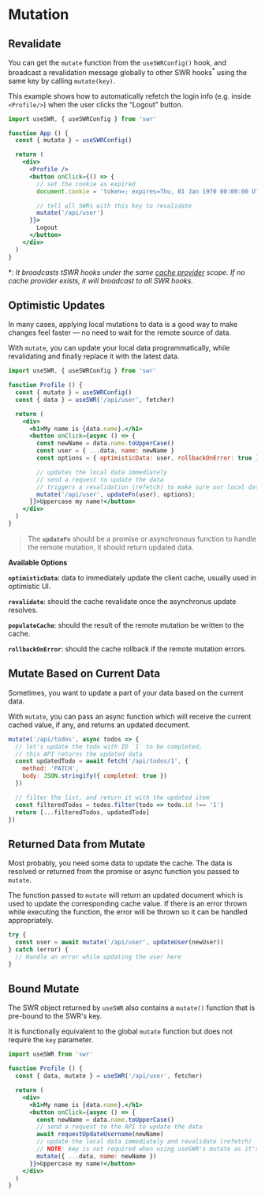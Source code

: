 # Mutation

## Revalidate

You can get the `mutate` function from the `useSWRConfig()` hook, and broadcast a revalidation message
globally to other SWR hooks<sup>\*</sup> using the same key by calling `mutate(key)`.

This example shows how to automatically refetch the login info (e.g. inside `<Profile/>`)
when the user clicks the “Logout” button.

```jsx
import useSWR, { useSWRConfig } from 'swr'

function App () {
  const { mutate } = useSWRConfig()

  return (
    <div>
      <Profile />
      <button onClick={() => {
        // set the cookie as expired
        document.cookie = 'token=; expires=Thu, 01 Jan 1970 00:00:00 UTC; path=/;'

        // tell all SWRs with this key to revalidate
        mutate('/api/user')
      }}>
        Logout
      </button>
    </div>
  )
}
```

\*: _It broadcasts tSWR hooks under the same [cache provider](/docs/advanced/cache) scope. If no cache provider exists, it will broadcast to all SWR hooks._

## Optimistic Updates

In many cases, applying local mutations to data is a good way to make changes
feel faster — no need to wait for the remote source of data.

With `mutate`, you can update your local data programmatically, while
revalidating and finally replace it with the latest data.

```jsx
import useSWR, { useSWRConfig } from 'swr'

function Profile () {
  const { mutate } = useSWRConfig()
  const { data } = useSWR('/api/user', fetcher)

  return (
    <div>
      <h1>My name is {data.name}.</h1>
      <button onClick={async () => {
        const newName = data.name.toUpperCase()
        const user = { ...data, name: newName }
        const options = { optimisticData: user, rollbackOnError: true }

        // updates the local data immediately
        // send a request to update the data
        // triggers a revalidation (refetch) to make sure our local data is correct
        mutate('/api/user', updateFn(user), options);
      }}>Uppercase my name!</button>
    </div>
  )
}
```

> The **`updateFn`** should be a promise or asynchronous function to handle the remote mutation, it should return updated data.

**Available Options**

**`optimisticData`**: data to immediately update the client cache, usually used in optimistic UI.

**`revalidate`**: should the cache revalidate once the asynchronus update resolves.

**`populateCache`**: should the result of the remote mutation be written to the cache.

**`rollbackOnError`**: should the cache rollback if the remote mutation errors.

## Mutate Based on Current Data

Sometimes, you want to update a part of your data based on the current data.

With `mutate`, you can pass an async function which will receive the current cached value, if any, and returns an updated document.

```jsx
mutate('/api/todos', async todos => {
  // let's update the todo with ID `1` to be completed,
  // this API returns the updated data
  const updatedTodo = await fetch('/api/todos/1', {
    method: 'PATCH',
    body: JSON.stringify({ completed: true })
  })

  // filter the list, and return it with the updated item
  const filteredTodos = todos.filter(todo => todo.id !== '1')
  return [...filteredTodos, updatedTodo]
})
```

## Returned Data from Mutate

Most probably, you need some data to update the cache. The data is resolved or returned from the promise or async function you passed to `mutate`.

The function passed to `mutate` will return an updated document which is used to update the corresponding cache value. If there is an error thrown while executing the function, the error will be thrown so it can be handled appropriately.

```jsx
try {
  const user = await mutate('/api/user', updateUser(newUser))
} catch (error) {
  // Handle an error while updating the user here
}
```

## Bound Mutate

The SWR object returned by `useSWR` also contains a `mutate()` function that is pre-bound to the SWR's key.

It is functionally equivalent to the global `mutate` function but does not require the `key` parameter.

```jsx
import useSWR from 'swr'

function Profile () {
  const { data, mutate } = useSWR('/api/user', fetcher)

  return (
    <div>
      <h1>My name is {data.name}.</h1>
      <button onClick={async () => {
        const newName = data.name.toUpperCase()
        // send a request to the API to update the data
        await requestUpdateUsername(newName)
        // update the local data immediately and revalidate (refetch)
        // NOTE: key is not required when using useSWR's mutate as it's pre-bound
        mutate({ ...data, name: newName })
      }}>Uppercase my name!</button>
    </div>
  )
}
```
